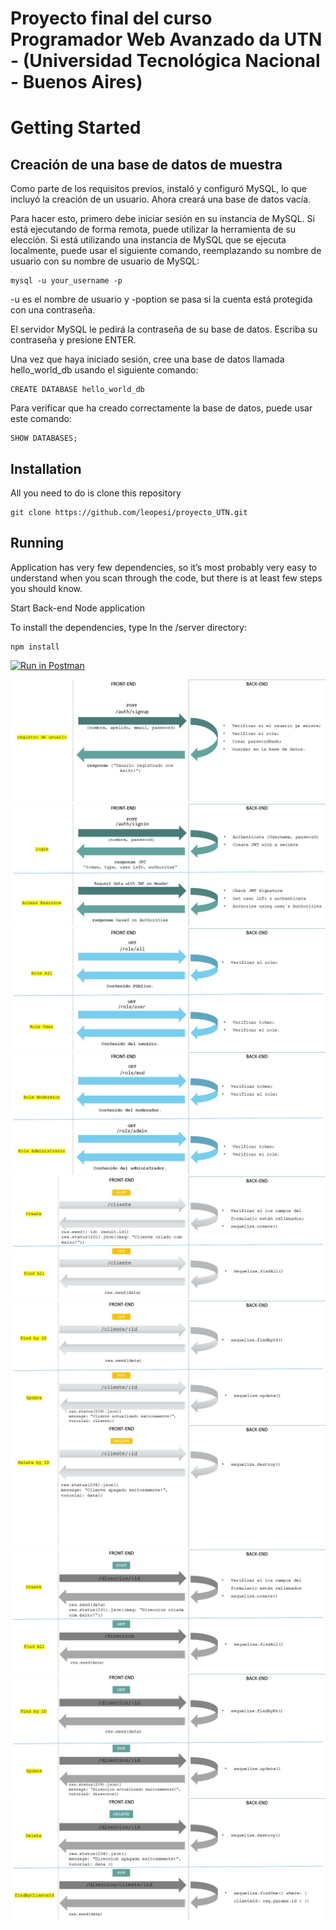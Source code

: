 # Proyecto final del curso Programador Web Avanzado da UTN - (Universidad Tecnológica Nacional - Buenos Aires)

# Getting Started 

## Creación de una base de datos de muestra

Como parte de los requisitos previos, instaló y configuró MySQL, lo que incluyó la creación de un usuario. Ahora creará una base de datos vacía.

Para hacer esto, primero debe iniciar sesión en su instancia de MySQL. Si está ejecutando de forma remota, puede utilizar la herramienta de su elección. Si está utilizando una instancia de MySQL que se ejecuta localmente, puede usar el siguiente comando, reemplazando su nombre de usuario con su nombre de usuario de MySQL:
```shell
mysql -u your_username -p
```
-u es el nombre de usuario y -poption se pasa si la cuenta está protegida con una contraseña.

El servidor MySQL le pedirá la contraseña de su base de datos. Escriba su contraseña y presione ENTER.

Una vez que haya iniciado sesión, cree una base de datos llamada hello_world_db usando el siguiente comando:
```shell
CREATE DATABASE hello_world_db
```
Para verificar que ha creado correctamente la base de datos, puede usar este comando:
```shell
SHOW DATABASES;
```


## Installation
All you need to do is clone this repository

```shell
git clone https://github.com/leopesi/proyecto_UTN.git
```

## Running
Application has very few dependencies, so it’s most probably very easy to understand when you scan through the code, but there is at least few steps you should know.

Start Back-end Node application

To install the dependencies, type In the /server directory:
```shell
npm install
```




[![Run in Postman](https://run.pstmn.io/button.svg)](https://www.postman.com/restless-water-10959/workspace/df598f0c-36bb-4178-9a08-3c2420741c64/api/d1301b31-098b-4651-8d18-ee78cb941df8)


<img src="https://raw.githubusercontent.com/leopesi/proyecto_UTN/main/Fluxograma_Proyecto_UTN/Slide1.JPG">

<img src="https://raw.githubusercontent.com/leopesi/proyecto_UTN/main/Fluxograma_Proyecto_UTN/Slide2.JPG">

<img src="https://raw.githubusercontent.com/leopesi/proyecto_UTN/main/Fluxograma_Proyecto_UTN/Slide3.JPG">

<img src="https://raw.githubusercontent.com/leopesi/proyecto_UTN/main/Fluxograma_Proyecto_UTN/Slide4.JPG">

<img src="https://raw.githubusercontent.com/leopesi/proyecto_UTN/main/Fluxograma_Proyecto_UTN/Slide5.JPG">

<img src="https://raw.githubusercontent.com/leopesi/proyecto_UTN/main/Fluxograma_Proyecto_UTN/Slide6.JPG">

<img src="https://raw.githubusercontent.com/leopesi/proyecto_UTN/main/Fluxograma_Proyecto_UTN/Slide7.JPG">

<img src="https://raw.githubusercontent.com/leopesi/proyecto_UTN/main/Fluxograma_Proyecto_UTN/Slide8.JPG">

<img src="https://raw.githubusercontent.com/leopesi/proyecto_UTN/main/Fluxograma_Proyecto_UTN/Slide9.JPG">

<img src="https://raw.githubusercontent.com/leopesi/proyecto_UTN/main/Fluxograma_Proyecto_UTN/Slide10.JPG">
